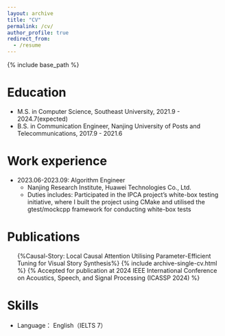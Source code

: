 ```yaml
---
layout: archive
title: "CV"
permalink: /cv/
author_profile: true
redirect_from:
  - /resume
---
```


{% include base_path %}

Education
======
* M.S. in Computer Science, Southeast University, 2021.9 - 2024.7(expected)
* B.S. in Communication Engineer, Nanjing University of Posts and Telecommunications, 2017.9 - 2021.6


Work experience
======
* 2023.06-2023.09: Algorithm Engineer
  * Nanjing Research Institute, Huawei Technologies Co., Ltd.  
  * Duties includes: Participated in the IPCA project’s white-box testing initiative, where I built the project using CMake and utilised the gtest/mockcpp framework for conducting white-box tests 

Publications
======
  <ul>{%Causal-Story: Local Causal Attention Utilising Parameter-Efficient Tuning for Visual Story Synthesis%}
    {% include archive-single-cv.html %}
  {% Accepted for publication at 2024 IEEE International Conference on Acoustics, Speech, and Signal Processing (ICASSP 2024) %}</ul>

  
Skills
======
* Language： English（IELTS 7）

